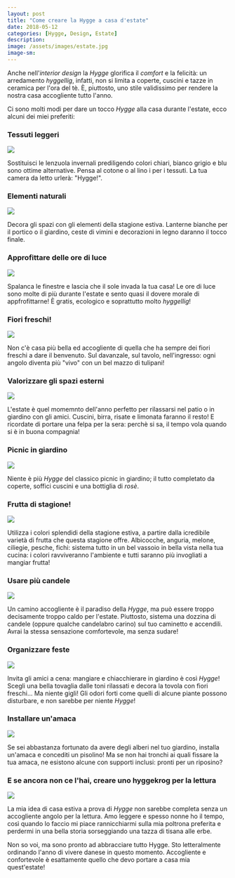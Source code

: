 ```yaml
---
layout: post
title: "Come creare la Hygge a casa d'estate"
date: 2018-05-12
categories: [Hygge, Design, Estate]
description:
image: /assets/images/estate.jpg
image-sm:
---
```

Anche nell'_interior design_ la _Hygge_ glorifica il _comfort_ e la felicità: un arredamento _hyggellig_, infatti, non si limita a coperte, cuscini e tazze in ceramica per l'ora del tè. È, piuttosto, uno stile  validissimo per rendere la nostra casa accogliente tutto l'anno.  

Ci sono molti modi per dare un tocco _Hygge_ alla casa durante l'estate, ecco alcuni dei miei preferiti:    

### Tessuti leggeri  

![](/assets/images/pillow.jpg)

Sostituisci le lenzuola invernali prediligendo colori chiari, bianco grigio e blu sono ottime alternative. Pensa al cotone o al lino i per i tessuti. La tua camera da letto urlerà: "Hygge!".    

### Elementi naturali    

![](/assets/images/plant.jpg)  

Decora gli spazi con gli elementi della stagione estiva. Lanterne bianche per il portico o il giardino, ceste di vimini e decorazioni in legno daranno il tocco finale.  

### Approfittare delle ore di luce    

![](/assets/images/window.jpg)  

Spalanca le finestre e lascia che il sole invada la tua casa! Le ore di luce sono molte di più durante l'estate e sento quasi il dovere morale di appfrofittarne! È gratis, ecologico e soprattutto molto _hyggellig_!    

### Fiori freschi!    

![](/assets/images/tulips.jpg)  

Non c'è casa più bella ed accogliente di quella che ha sempre dei fiori freschi a dare il benvenuto. Sul davanzale, sul tavolo, nell'ingresso: ogni angolo diventa più "vivo" con un bel mazzo di tulipani!    

### Valorizzare gli spazi esterni    

![](/assets/images/patio.jpg)  



L'estate è quel momemnto dell'anno perfetto per rilassarsi nel patio o in giardino con gli amici. Cuscini, birra, risate e limonata faranno il resto! E ricordate di portare una felpa per la sera: perchè si sa, il tempo vola quando si è in buona compagnia!

### Picnic in giardino   


![](/assets/images/picnic.jpg)  



Niente è più _Hygge_ del classico picnic in giardino; il tutto completato da coperte, soffici cuscini e una bottiglia di _rosè_.

### Frutta di stagione!  

![](/assets/images/fruit.jpg)  

Utilizza i colori splendidi della stagione estiva, a partire dalla icredibile varietà di frutta che questa stagione offre. Albicocche, anguria, melone, ciliegie, pesche, fichi: sistema tutto in un bel vassoio in bella vista nella tua cucina: i colori ravviveranno l'ambiente e tutti saranno più invogliati a mangiar frutta!

### Usare più candele  


![](/assets/images/can.jpg)  


Un camino accogliente è il paradiso della _Hygge_, ma può essere troppo decisamente troppo caldo per l'estate. Piuttosto, sistema una dozzina di candele (oppure qualche candelabro carino) sul tuo caminetto e accendili. Avrai la stessa sensazione comfortevole, ma senza sudare!

### Organizzare feste  

![](/assets/images/dinner-party.jpg)  



Invita gli amici a cena: mangiare e chiacchierare in giardino è così _Hygge_! Scegli una bella tovaglia dalle toni rilassati e decora la tovola con fiori freschi... Ma niente gigli! Gli odori forti come quelli di alcune piante possono disturbare, e non sarebbe per niente _Hygge_!  


### Installare un'amaca  

![](/assets/images/hammock.jpg)  


Se sei abbastanza fortunato da avere degli alberi nel tuo giardino, installa un'amaca e concediti un pisolino! Ma se non hai tronchi ai quali fissare la tua amaca, ne esistono alcune con supporti inclusi: pronti per un riposino?

### E se ancora non ce l'hai, creare uno hyggekrog per la lettura  

![](/assets/images/woman.jpg)  


La mia idea di casa estiva a prova di _Hygge_ non sarebbe completa senza un accogliente angolo per la lettura. Amo leggere e spesso nonne ho il tempo, così quando lo faccio mi piace rannicchiarmi sulla mia poltrona preferita e perdermi in una bella storia sorseggiando una tazza di tisana alle erbe.

Non so voi, ma sono pronto ad abbracciare tutto Hygge. Sto letteralmente ordinando l'anno di vivere danese in questo momento. Accogliente e confortevole è esattamente quello che devo portare a casa mia quest'estate!
